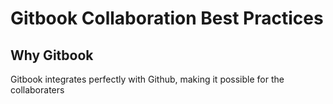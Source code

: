 # Gitbook Collaboration Best Practices


## Why Gitbook

Gitbook integrates perfectly with Github, making it possible for the collaboraters  

